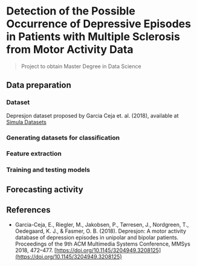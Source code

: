 # Detection of the Possible Occurrence of Depressive Episodes in Patients with Multiple Sclerosis from Motor Activity Data

> Project to obtain Master Degree in Data Science

## Data preparation
### Dataset
Depresjon dataset proposed by Garcia Ceja et. al. (2018), available at [Simula Datasets](https://datasets.simula.no/depresjon/)

### Generating datasets for classification

### Feature extraction

### Training and testing models

## Forecasting activity


## References
- Garcia-Ceja, E., Riegler, M., Jakobsen, P., Tørresen, J., Nordgreen, T., Oedegaard, K. J., & Fasmer, O. B. (2018). Depresjon: A motor activity database of depression episodes in unipolar and bipolar patients. Proceedings of the 9th ACM Multimedia Systems Conference, MMSys 2018, 472–477. [https://doi.org/10.1145/3204949.3208125](https://doi.org/10.1145/3204949.3208125)